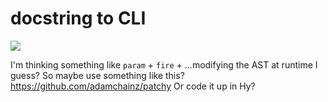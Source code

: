 # docstring to CLI

![](https://img.shields.io/badge/tag-tooling-lightgrey)

I'm thinking something like `param` + `fire` + ...modifying the AST at runtime I guess? So maybe use something like this? https://github.com/adamchainz/patchy Or code it up in Hy?
